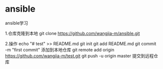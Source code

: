 # ansible
ansible学习

1.仓库克隆到本地
git clone https://github.com/wangjia-m/ansible.git

2.操作
echo "# test" >> README.md
git init
git add README.md
git commit -m "first commit" 添加到本地仓库
git remote add origin https://github.com/wangjia-m/test.git
git push -u origin master  提交到远程仓库
                
